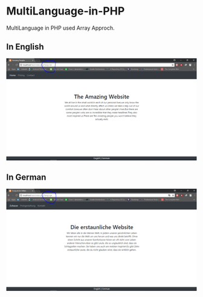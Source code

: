 # MultiLanguage-in-PHP
MultiLanguage in PHP used Array Approch.

<h2>In English</h2>

![](images/english.png)

<h2>In German</h2>

![](images/german.PNG)
